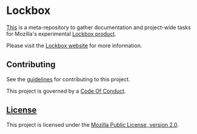 # Lockbox

[This][repo-link] is a meta-repository to gather documentation and project-wide
tasks for Mozilla's experimental [Lockbox product][org-link].

Please visit the [Lockbox website](website-link) for more information.

## Contributing ##

See the [guidelines][contributing-link] for contributing to this project.

This project is governed by a [Code Of Conduct][coc-link].

## [License][license-link]

This project is licensed under the [Mozilla Public License, version 2.0][license-link].

[repo-link]: https://github.com/mozilla-lockbox/mozilla-lockbox.github.io
[org-link]: https://github.com/mozilla-lockbox/
[website-link]: https://mozilla-lockbox.github.io/
[contributing-link]: docs/contributing.md
[coc-link]: docs/code_of_conduct.md
[license-link]: /LICENSE
